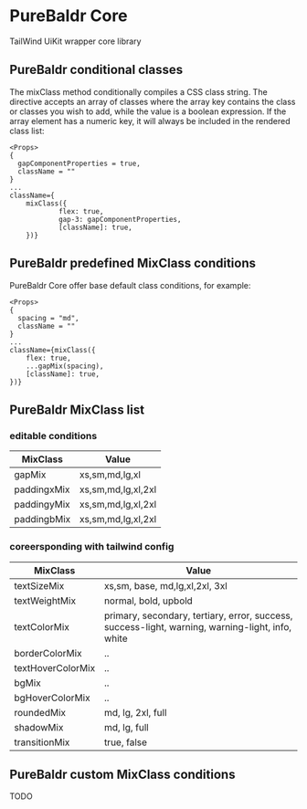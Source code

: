 # PureBaldr Core

TailWind UiKit wrapper core library

## PureBaldr conditional classes

The mixClass method conditionally compiles a CSS class string. The directive accepts an array of classes where the array key contains the class or classes you wish to add, while the value is a boolean expression. If the array element has a numeric key, it will always be included in the rendered class list:

```
<Props>
{
  gapComponentProperties = true,
  className = ""
}
...
className={
	mixClass({
        	flex: true,
        	gap-3: gapComponentProperties,
        	[className]: true,
	})}
```

## PureBaldr predefined MixClass conditions

PureBaldr Core offer base default class conditions, for example:

```
<Props>
{
  spacing = "md",
  className = ""
}
...
className={mixClass({
	flex: true,
	...gapMix(spacing),
	[className]: true,
})}
```

## PureBaldr MixClass list


### editable conditions 


| MixClass      | Value	             |
| ------------- | ------------------ |
| gapMix        | xs,sm,md,lg,xl     |
| paddingxMix   | xs,sm,md,lg,xl,2xl |
| paddingyMix   | xs,sm,md,lg,xl,2xl |
| paddingbMix   | xs,sm,md,lg,xl,2xl |

### coreersponding with tailwind config 

| MixClass      | Value	             |
| ------------- | ------------------ |
| textSizeMix   | xs,sm, base, md,lg,xl,2xl, 3xl |
| textWeightMix   | normal, bold, upbold |
| textColorMix   | primary, secondary, tertiary, error, success, success-light, warning, warning-light, info, white |
| borderColorMix   | .. |
| textHoverColorMix   | .. |
| bgMix   | .. |
| bgHoverColorMix   | .. |
| roundedMix |md, lg, 2xl, full |
| shadowMix | md, lg, full |
| transitionMix | true, false |

## PureBaldr custom MixClass conditions

TODO

